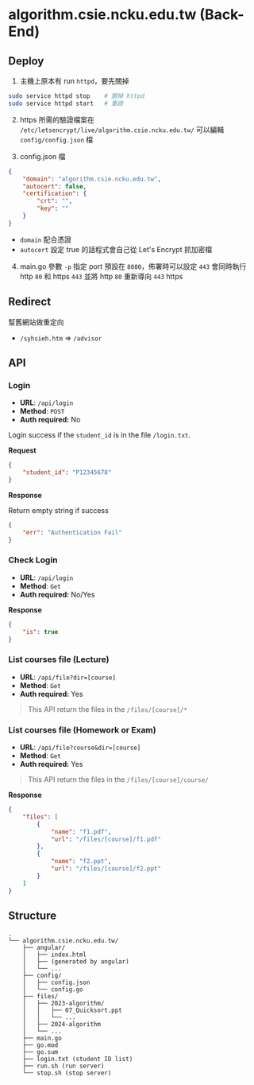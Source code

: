 # algorithm.csie.ncku.edu.tw (Back-End)

## Deploy

1. 主機上原本有 run `httpd`，要先關掉

```sh
sudo service httpd stop    # 關掉 httpd
sudo service httpd start   # 重啟
```

2. https 所需的驗證檔案在 `/etc/letsencrypt/live/algorithm.csie.ncku.edu.tw/` 可以編輯 `config/config.json` 檔

3. config.json 檔

```json
{
    "domain": "algorithm.csie.ncku.edu.tw", 
    "autocert": false,
    "certification": {
        "crt": "",
        "key": ""
    }
}
```

+ `domain` 配合憑證
+ `autocert` 設定 true 的話程式會自己從 Let's Encrypt 抓加密檔

4. main.go 參數 `-p` 指定 port 預設在 `8080`，佈署時可以設定 `443` 會同時執行 http `80` 和 https `443` 並將 http `80` 重新導向 `443` https

## Redirect

幫舊網站做重定向

+ `/syhsieh.htm` => `/advisor`

## API

### Login

+ **URL**: `/api/login`
+ **Method**: `POST`
+ **Auth required:** No

Login success if the `student_id` is in the file `/login.txt`.

**Request**
```json
{
    "student_id": "P12345678"
}
```

**Response**

Return empty string if success

```json
{
    "err": "Authentication Fail"
}
```

### Check Login

+ **URL**: `/api/login`
+ **Method**: `Get`
+ **Auth required:** No/Yes

**Response**
```json
{
    "is": true
}
```

### List courses file (Lecture)

+ **URL**: `/api/file?dir=[course]`
+ **Method**: `Get`
+ **Auth required:** Yes

> This API return the files in the `/files/[course]/*`

### List courses file (Homework or Exam)

+ **URL**: `/api/file?course&dir=[course]`
+ **Method**: `Get`
+ **Auth required:** Yes

> This API return the files in the `/files/[course]/course/`

**Response**
```json
{
    "files": [
        {
            "name": "f1.pdf",
            "url": "/files/[course]/f1.pdf"
        },
        {
            "name": "f2.ppt",
            "url": "/files/[course]/f2.ppt"
        }
    ]
}
```

## Structure

```
.
└── algorithm.csie.ncku.edu.tw/
    ├── angular/ 
    │   ├── index.html
    │   ├── (generated by angular)
    │   └── ...
    ├── config/
    │   ├── config.json
    │   └── config.go
    ├── files/
    │   ├── 2023-algorithm/
    │   │   ├── 07_Quicksort.ppt
    │   │   └── ...
    │   ├── 2024-algorithm
    │   └── ...
    ├── main.go
    ├── go.mod
    ├── go.sum
    ├── login.txt (student ID list)
    ├── run.sh (run server)
    └── stop.sh (stop server)
```